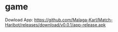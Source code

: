 # game

Dowload App:
    https://github.com/Malaga-Karl/Match-Haribot/releases/download/v0.0.1/app-release.apk
